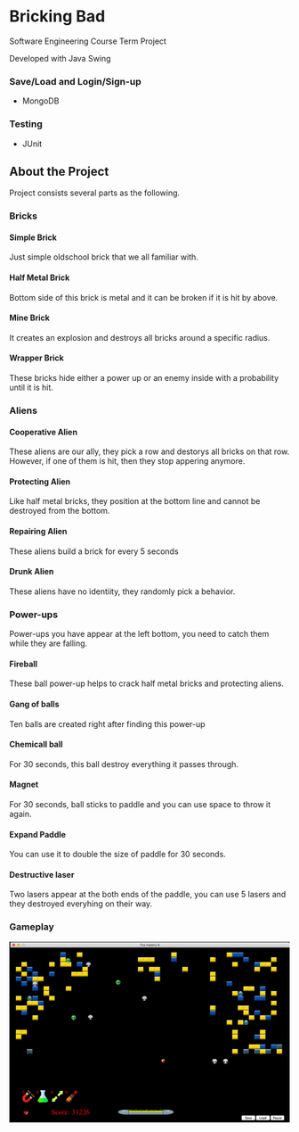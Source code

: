 # Bricking Bad

Software Engineering Course Term Project

Developed with Java Swing

### Save/Load and Login/Sign-up

  * MongoDB

### Testing

  * JUnit

## About the Project

Project consists several parts as the following.

### Bricks

#### Simple Brick

Just simple oldschool brick that we all familiar with.

#### Half Metal Brick

Bottom side of this brick is metal and it can be broken if it is hit by above.

#### Mine Brick

It creates an explosion and destroys all bricks around a specific radius.

#### Wrapper Brick

These bricks hide either a power up or an enemy inside with a probability until it is hit.

### Aliens

#### Cooperative Alien

These aliens are our ally, they pick a row and destorys all bricks on that row. However, if one of them is hit, then they stop appering anymore.

#### Protecting Alien

Like half metal bricks, they position at the bottom line and cannot be destroyed from the bottom. 

#### Repairing Alien

These aliens build a brick for every 5 seconds

#### Drunk Alien

These aliens have no identiity, they randomly pick a behavior.

### Power-ups

Power-ups you have appear at the left bottom, you need to catch them while they are falling.

#### Fireball

These ball power-up helps to crack half metal bricks and protecting aliens.

#### Gang of balls

Ten balls are created right after finding this power-up

#### Chemicall ball

For 30 seconds, this ball destroy everything it passes through.

#### Magnet

For 30 seconds, ball sticks to paddle and you can use <key> space </key> to throw it again.

#### Expand Paddle

You can use it to double the size of paddle for 30 seconds.

#### Destructive laser

Two lasers appear at the both ends of the paddle, you can use 5 lasers and they destroyed everyhing on their way.

### Gameplay

![](demo.gif)
